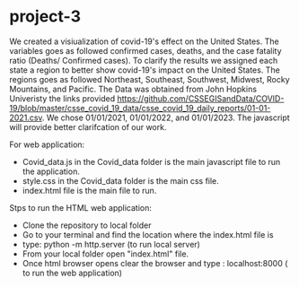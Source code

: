 # project-3

We created a visiualization of covid-19's effect on the United States. The variables goes as followed confirmed cases, deaths, 
and the case fatality ratio (Deaths/ Confirmed cases). To clarify the results we assigned each state a region 
to better show covid-19's impact on the United States. The regions goes as followed Northeast, Southeast, Southwest, Midwest, Rocky Mountains, and Pacific. The Data was obtained from John Hopkins Univeristy the links provided https://github.com/CSSEGISandData/COVID-19/blob/master/csse_covid_19_data/csse_covid_19_daily_reports/01-01-2021.csv. We chose 01/01/2021, 01/01/2022, and 01/01/2023. The javascript will provide better clarifcation of our work.

For web application:
- Covid_data.js in the Covid_data folder is the main javascript file to run the application.
- style.css in the Covid_data folder is the main css file.
- index.html file is the main file to run.

Stps to run the HTML web application:

- Clone the repository to local folder
- Go to your terminal and find the location where the index.html file is 
- type: python -m http.server (to run local server)
- From your local folder open "index.html" file.
- Once html browser opens clear the browser and type : localhost:8000  ( to run the web application)
